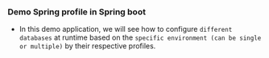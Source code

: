### Demo Spring profile in Spring boot

+ In this demo application, we will see how to configure `different databases` at runtime based on the `specific environment (can be single or multiple)` by their respective profiles.
